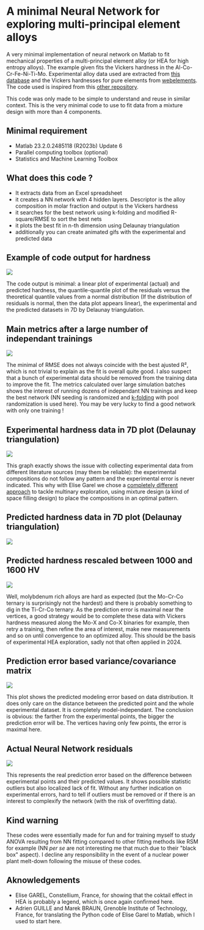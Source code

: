 # A minimal Neural Network for exploring multi-principal element alloys

A very minimal implementation of neural network on Matlab to fit mechanical properties of a multi-principal element alloy (or HEA for high entropy alloys). The example given fits the Vickers hardness in the Al-Co-Cr-Fe-Ni-Ti-Mo. Experimental alloy data used are extracted from [this database](https://github.com/CitrineInformatics/MPEA_dataset) and the Vickers hardnesses for pure elements from [webelements](https://www.webelements.com/titanium/physics.html). The code used is inspired from this [other repository](https://github.com/Raphael-Boichot/Accelerated-exploration-of-multinary-systems).

This code was only made to be simple to understand and reuse in similar context. This is the very minimal code to use to fit data from a mixture design with more than 4 components.

## Minimal requirement
- Matlab 23.2.0.2485118 (R2023b) Update 6
- Parallel computing toolbox (optional)
- Statistics and Machine Learning Toolbox

## What does this code ?
- It extracts data from an Excel spreadsheet
- it creates a NN network with 4 hidden layers. Descriptor is the alloy composition in molar fraction and output is the Vickers hardness
- it searches for the best network using k-folding and modified R-square/RMSE to sort the best nets
- it plots the best fit in n-th dimension using Delaunay triangulation
- additionally you can create animated gifs with the experimental and predicted data

## Example of code output for hardness
![](/Codes/Figure.png)

The code output is minimal: a linear plot of experimental (actual) and predicted hardness, the quantile-quantile plot of the residuals versus the theoretical quantile values from a normal distribution (If the distribution of residuals is normal, then the data plot appears linear), the experimental and the predicted datasets in 7D by Delaunay triangulation.

## Main metrics after a large number of independant trainings
![](/Codes//Metrics.png)

The minimal of RMSE does not always coincide with the best ajusted R², which is not trivial to explain as the fit is overall quite good. I also suspect that a bunch of experimental data should be removed from the training data to improve the fit. The metrics calculated over large simulation batches shows the interest of running dozens of independant NN trainings and keep the best network (NN seeding is randomized and [k-folding](https://en.wikipedia.org/wiki/Cross-validation_(statistics)) with pool randomization is used here). You may be very lucky to find a good network with only one training !

## Experimental hardness data in 7D plot (Delaunay triangulation)
![](/Codes//Experimental_animated.gif)

This graph exactly shows the issue with collecting experimental data from different literature sources (may them be reliable): the experimental compositions do not follow any pattern and the experimental error is never indicated. This why with Elise Garel we chose a [completely different approach](https://www.sciencedirect.com/science/article/pii/S0264127523004707) to tackle multinary exploration, using mixture design (a kind of space filling design) to place the compositions in an optimal pattern.

## Predicted hardness data in 7D plot (Delaunay triangulation)
![](/Codes//Predicted_animated.gif)

## Predicted hardness rescaled between 1000 and 1600 HV
![](/Codes//Predicted_animated_rescaled.gif)

Well, molybdenum rich alloys are hard as expected (but the Mo-Cr-Co ternary is surprisingly not the hardest) and there is probably something to dig in the Ti-Cr-Co ternary. As the prediction error is maximal near the vertices, a good strategy would be to complete these data with Vickers hardness measured along the Mo-X and Co-X binaries for example, then retry a training, then refine the area of interest, make new measurements and so on until convergence to an optimized alloy. This should be the basis of experimental HEA exploration, sadly not that often applied in 2024.

## Prediction error based variance/covariance matrix
![](/Codes//Error_animated.gif)

This plot shows the predicted modeling error based on data distribution. It does only care on the distance between the predicted point and the whole experimental dataset. It is completely model-independant. The conclusion is obvious: the farther from the experimental points, the bigger the prediction error will be. The vertices having only few points, the error is maximal here.

## Actual Neural Network residuals
![](/Codes//Residuals_animated.gif)

This represents the real prediction error based on the difference between experimental points and their predicted values. It shows possible statistic outliers but also localized lack of fit. Without any further indication on experimental errors, hard to tell if outliers must be removed or if there is an interest to complexify the network (with the risk of overfitting data).

## Kind warning
These codes were essentially made for fun and for training myself to study ANOVA resulting from NN fitting compared to other fitting methods like RSM for example (NN _per se_ are not interesting me that much due to their "black box" aspect). I decline any responsibility in the event of a nuclear power plant melt-down following the misuse of these codes.

## Aknowledgements
- Elise GAREL, Constellium, France, for showing that the coktail effect in HEA is probably a legend, which is once again confirmed here.
- Adrien GUILLE and Marek BRAUN, Grenoble Institute of Technology, France, for translating the Python code of Elise Garel to Matlab, which I used to start here.
